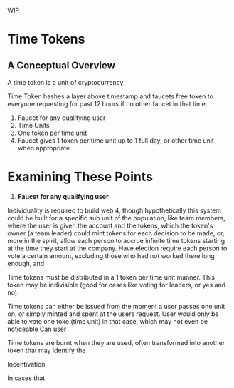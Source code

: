 WIP
# Time Tokens
## A Conceptual Overview

A time token is a unit of cryptocurrency

Time Token hashes a layer above timestamp and faucets free token to everyone requesting for past 12 hours if no other faucet in that time. 

1. Faucet for any qualifying user
2. Time Units
3. One token per time unit
4. Faucet gives 1 token per time unit up to 1 full day, or other time unit when appropriate




# Examining These Points

 1. **Faucet for any qualifying user**

Individuality is required to build web 4, though hypothetically this system could be built for a specific sub unit of the population, like team members, where the user is given the account and the tokens, which the token's owner (a team leader) could mint tokens for each decision to be made, or, more in the spirit, allow each person to accrue infinite time tokens starting at the time they start at the company. Have election require each person to vote a certain amount, excluding those who had not worked there long enough, and



Time tokens must be distributed in a 1 token per time unit manner. This token may be indivisible (good for cases like voting for leaders, or yes and no). 



Time tokens can either be issued from the moment a user passes one unit on, or simply minted and spent at the users request. User would only be able to vote one toke (time unit) in that case, which may not even be noticeable 
Can user 


Time tokens are burnt when they are used, often transformed into another token that may identify the 




Incentivation

In cases that 
<!--stackedit_data:
eyJoaXN0b3J5IjpbMjAxMzA0MjMyNSwtNDA4NjI4MzY5LDMzMD
U4NjA0NSwtMTI5NzUwMzM2MywtMTY5OTk5ODIzNCwtMjU0OTg0
ODUyLC0zNDg4MDczNDAsMzg5NTExNDY5LC05MTY3OTY4NDgsLT
gxODE2ODg0NSwxMTQxNjgxMjk1XX0=
-->